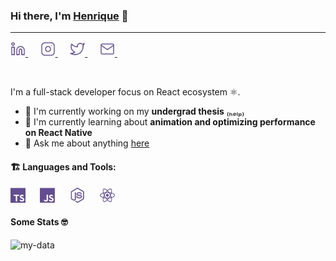 ### Hi there, I'm [Henrique](https://thehenry.dev) 👋
---

<a href="https://www.linkedin.com/in/henry-ns/">
  <img height="24" src="./assets/social/linkedin.svg" />
</a>&nbsp;&nbsp;&nbsp;&nbsp;
<a href="https://www.instagram.com/_henry_ns/">
  <img height="24" src="./assets/social/instagram.svg" />
</a>&nbsp;&nbsp;&nbsp;&nbsp;
<a href="https://twitter.com/_henry_ns/">
  <img height="24" src="./assets/social/twitter.svg" />
</a>&nbsp;&nbsp;&nbsp;&nbsp;
<a href="mailto:hey@thehenry.dev">
  <img height="24" src="./assets/social/mail.svg" />
</a>&nbsp;&nbsp;&nbsp;&nbsp;

&nbsp;

I'm a full-stack developer focus on React ecosystem ⚛️.

- 🔭 I'm currently working on my **undergrad thesis** ₍ₕₑₗₚ₎
- 🌱 I'm currently learning about **animation and optimizing performance on React Native**
- 💬 Ask me about anything [here](https://github.com/henry-ns/henry-ns/issues)

#### :building_construction: Languages and Tools:
<img height="24" src="./assets/techs/typescript.svg" />&nbsp;&nbsp;&nbsp;&nbsp;&nbsp;
<img height="24" src="./assets/techs/javascript.svg" />&nbsp;&nbsp;&nbsp;&nbsp;&nbsp;
<img height="24" src="./assets/techs/nodejs.svg" />&nbsp;&nbsp;&nbsp;&nbsp;&nbsp;
<img height="24" src="./assets/techs/react.svg" />

#### Some Stats 🤓
![my-data](https://github-readme-stats.vercel.app/api?username=henry-ns&show_icons=true&title_color=634D90&icon_color=634D90&text_color=4F5159&bg_color=F3F3F3)
